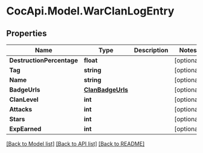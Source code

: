 # CocApi.Model.WarClanLogEntry
## Properties

Name | Type | Description | Notes
------------ | ------------- | ------------- | -------------
**DestructionPercentage** | **float** |  | [optional] 
**Tag** | **string** |  | [optional] 
**Name** | **string** |  | [optional] 
**BadgeUrls** | [**ClanBadgeUrls**](ClanBadgeUrls.md) |  | [optional] 
**ClanLevel** | **int** |  | [optional] 
**Attacks** | **int** |  | [optional] 
**Stars** | **int** |  | [optional] 
**ExpEarned** | **int** |  | [optional] 

[[Back to Model list]](../README.md#documentation-for-models) [[Back to API list]](../README.md#documentation-for-api-endpoints) [[Back to README]](../README.md)

